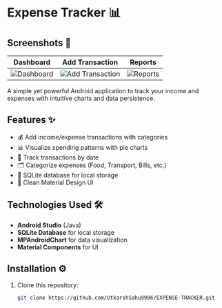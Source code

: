 # Expense Tracker 📊

## Screenshots 📸

| Dashboard | Add Transaction | Reports |
|-----------|-----------------|---------|
| ![Dashboard](/screenshots/ExpenseTracker1.png) | ![Add Transaction](/screenshots/ExpenseTracker2.png) | ![Reports](/screenshots/ExpenseTracker3.png) |

A simple yet powerful Android application to track your income and expenses with intuitive charts and data persistence.

## Features ✨

- 💰 Add income/expense transactions with categories
- 📊 Visualize spending patterns with pie charts
- 📅 Track transactions by date
- 🗂️ Categorize expenses (Food, Transport, Bills, etc.)
- 💾 SQLite database for local storage
- 📱 Clean Material Design UI

## Technologies Used 🛠️

- **Android Studio** (Java)
- **SQLite Database** for local storage
- **MPAndroidChart** for data visualization
- **Material Components** for UI

## Installation ⚙️

1. Clone this repository:
   ```bash
   git clone https://github.com/UtkarshSahu9906/EXPENSE-TRACKER.git
